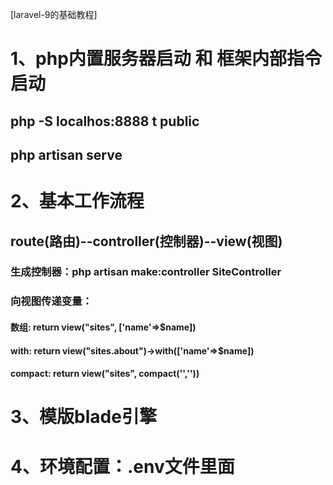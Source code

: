 [laravel-9的基础教程]

# 1、php内置服务器启动 和 框架内部指令启动
## php -S localhos:8888 t public
## php artisan serve 

# 2、基本工作流程
## route(路由)--controller(控制器)--view(视图)
### 生成控制器：php artisan make:controller SiteController 
### 向视图传递变量：
#### 数组: return view("sites", ['name'=>$name])
#### with: return view("sites.about")->with(['name'=>$name]) 
#### compact: return view("sites", compact('',''))

# 3、模版blade引擎

# 4、环境配置：.env文件里面

